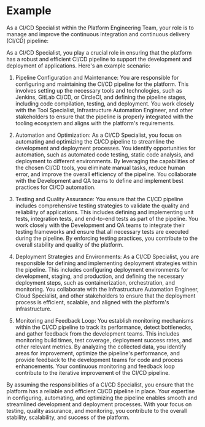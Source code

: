 # Example

As a CI/CD Specialist within the Platform Engineering Team, your role is to manage and improve the continuous integration and continuous delivery (CI/CD) pipeline:

As a CI/CD Specialist, you play a crucial role in ensuring that the platform has a robust and efficient CI/CD pipeline to support the development and deployment of applications. Here's an example scenario:

1. Pipeline Configuration and Maintenance: You are responsible for configuring and maintaining the CI/CD pipeline for the platform. This involves setting up the necessary tools and technologies, such as Jenkins, GitLab CI/CD, or CircleCI, and defining the pipeline stages, including code compilation, testing, and deployment. You work closely with the Tool Specialist, Infrastructure Automation Engineer, and other stakeholders to ensure that the pipeline is properly integrated with the tooling ecosystem and aligns with the platform's requirements.

2. Automation and Optimization: As a CI/CD Specialist, you focus on automating and optimizing the CI/CD pipeline to streamline the development and deployment processes. You identify opportunities for automation, such as automated code testing, static code analysis, and deployment to different environments. By leveraging the capabilities of the chosen CI/CD tools, you eliminate manual tasks, reduce human error, and improve the overall efficiency of the pipeline. You collaborate with the Development and QA teams to define and implement best practices for CI/CD automation.

3. Testing and Quality Assurance: You ensure that the CI/CD pipeline includes comprehensive testing strategies to validate the quality and reliability of applications. This includes defining and implementing unit tests, integration tests, and end-to-end tests as part of the pipeline. You work closely with the Development and QA teams to integrate their testing frameworks and ensure that all necessary tests are executed during the pipeline. By enforcing testing practices, you contribute to the overall stability and quality of the platform.

4. Deployment Strategies and Environments: As a CI/CD Specialist, you are responsible for defining and implementing deployment strategies within the pipeline. This includes configuring deployment environments for development, staging, and production, and defining the necessary deployment steps, such as containerization, orchestration, and monitoring. You collaborate with the Infrastructure Automation Engineer, Cloud Specialist, and other stakeholders to ensure that the deployment process is efficient, scalable, and aligned with the platform's infrastructure.

5. Monitoring and Feedback Loop: You establish monitoring mechanisms within the CI/CD pipeline to track its performance, detect bottlenecks, and gather feedback from the development teams. This includes monitoring build times, test coverage, deployment success rates, and other relevant metrics. By analyzing the collected data, you identify areas for improvement, optimize the pipeline's performance, and provide feedback to the development teams for code and process enhancements. Your continuous monitoring and feedback loop contribute to the iterative improvement of the CI/CD pipeline.

By assuming the responsibilities of a CI/CD Specialist, you ensure that the platform has a reliable and efficient CI/CD pipeline in place. Your expertise in configuring, automating, and optimizing the pipeline enables smooth and streamlined development and deployment processes. With your focus on testing, quality assurance, and monitoring, you contribute to the overall stability, scalability, and success of the platform.
